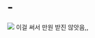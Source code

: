 # -

[<img src="https://blog.kakaocdn.net/dn/eFymzC/btspH0hhcA0/quC6OuRrdm9nGWP0Gausi1/img.jpg">](https://blog.kakaocdn.net/dn/btUrD9/btsJX8ACWDy/3z5lgEHci9OvYBSSmyDap1/img.webp)
이걸 써서 만원 받진 않앗음,,
